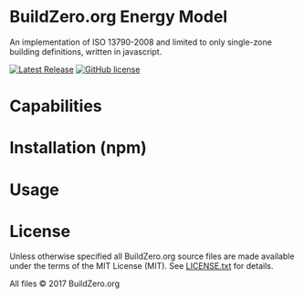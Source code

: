 # BuildZero.org Energy Model
An implementation of ISO 13790-2008 and limited to only single-zone building definitions, written in javascript.

[![Latest Release](https://img.shields.io/github/release/buildzero/energy-model.svg?label=latest%20release)](https://github.com/buildzero/energy-model/releases)
[![GitHub license](https://img.shields.io/badge/License-MIT-yellow.svg)](https://raw.githubusercontent.com/buildzero/energy-model/master/LICENSE.txt)

# Capabilities

# Installation (npm)

# Usage

# License

Unless otherwise specified all BuildZero.org source files are made available under the terms of the MIT License (MIT).  See [LICENSE.txt](https://github.com/buildzero/energy-model/blob/master/LICENSE.txt) for details.

All files © 2017 BuildZero.org
